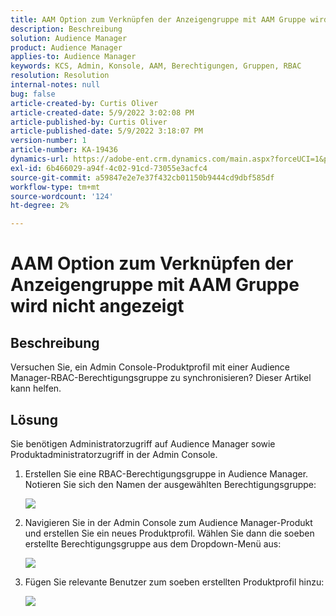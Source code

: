 ```yaml
---
title: AAM Option zum Verknüpfen der Anzeigengruppe mit AAM Gruppe wird nicht angezeigt
description: Beschreibung
solution: Audience Manager
product: Audience Manager
applies-to: Audience Manager
keywords: KCS, Admin, Konsole, AAM, Berechtigungen, Gruppen, RBAC
resolution: Resolution
internal-notes: null
bug: false
article-created-by: Curtis Oliver
article-created-date: 5/9/2022 3:02:08 PM
article-published-by: Curtis Oliver
article-published-date: 5/9/2022 3:18:07 PM
version-number: 1
article-number: KA-19436
dynamics-url: https://adobe-ent.crm.dynamics.com/main.aspx?forceUCI=1&pagetype=entityrecord&etn=knowledgearticle&id=fd12a1fd-a8cf-ec11-a7b5-00224809c196
exl-id: 6b466029-a94f-4c02-91cd-73055e3acfc4
source-git-commit: a59847e2e7e37f432cb01150b9444cd9dbf585df
workflow-type: tm+mt
source-wordcount: '124'
ht-degree: 2%

---
```


# AAM Option zum Verknüpfen der Anzeigengruppe mit AAM Gruppe wird nicht angezeigt

## Beschreibung

Versuchen Sie, ein Admin Console-Produktprofil mit einer Audience Manager-RBAC-Berechtigungsgruppe zu synchronisieren? Dieser Artikel kann helfen.

## Lösung

Sie benötigen Administratorzugriff auf Audience Manager sowie Produktadministratorzugriff in der Admin Console.

1. Erstellen Sie eine RBAC-Berechtigungsgruppe in Audience Manager. Notieren Sie sich den Namen der ausgewählten Berechtigungsgruppe:

   ![](assets/5a5b40de-a9cf-ec11-a7b5-00224809c196.png)

1. Navigieren Sie in der Admin Console zum Audience Manager-Produkt und erstellen Sie ein neues Produktprofil. Wählen Sie dann die soeben erstellte Berechtigungsgruppe aus dem Dropdown-Menü aus:

   ![](assets/2689da02-aacf-ec11-a7b5-00224809c196.png)

1. Fügen Sie relevante Benutzer zum soeben erstellten Produktprofil hinzu:

   ![](assets/6a896e46-aacf-ec11-a7b5-00224809c196.png)

